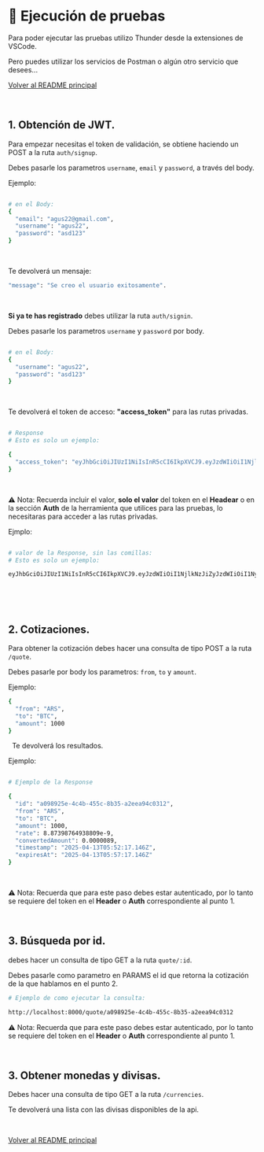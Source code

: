 # 🧪 Ejecución de pruebas

Para poder ejecutar las pruebas utilizo Thunder desde la extensiones de VSCode.

Pero puedes utilizar los servicios de Postman o algún otro servicio que desees...

[Volver al README principal](../README.md)

&nbsp;

## 1. Obtención de JWT.

Para empezar necesitas el token de validación, se obtiene haciendo un POST a la ruta `auth/signup`.

Debes pasarle los parametros `username`, `email` y `password`, a través del body.

Ejemplo: 

```bash

# en el Body:
{
  "email": "agus22@gmail.com",
  "username": "agus22",
  "password": "asd123"
}

```
&nbsp;

Te devolverá un mensaje:

```bash
"message": "Se creo el usuario exitosamente".
``` 

&nbsp;


**Si ya te has registrado** debes utilizar la ruta `auth/signin`.

Debes pasarle los parametros `username` y `password` por body.

```bash

# en el Body:
{
  "username": "agus22",
  "password": "asd123"
}

```
&nbsp;


Te devolverá el token de acceso: **"access_token"** para las rutas privadas.

```bash

# Response
# Esto es solo un ejemplo:

{
  "access_token": "eyJhbGciOiJIUzI1NiIsInR5cCI6IkpXVCJ9.eyJzdWIiOiI1NjlkNzJiZC1iNTMxLTQ4NDItOGE4Zi05NzM3YjM0YjJmN2YiLCJlbWFpbCI6ImFndXMyMkBnbWFpbC5jb20iLCJpYXQiOjE3NDQ1MjMzMDcsImV4cCI6MTc0NDUyNDIwN30.w7GNvl-c0CTe_owyVP4obLJGiddUnS3u58YwcfCDF-o"
}

```
&nbsp;


⚠️ Nota: Recuerda incluir el valor, **solo el valor** del token en el **Headear** o en la sección **Auth** de la herramienta que utilices para las pruebas, lo necesitaras para acceder a las rutas privadas.

Ejmplo:
```bash

# valor de la Response, sin las comillas:
# Esto es solo un ejemplo:

eyJhbGciOiJIUzI1NiIsInR5cCI6IkpXVCJ9.eyJzdWIiOiI1NjlkNzJiZyJzdWIiOiI1NyJzdWIiOiI1NyJzdW

```
&nbsp;


&nbsp;

## 2. Cotizaciones.

Para obtener la cotización debes hacer una consulta de tipo POST a la ruta `/quote`.

Debes pasarle por body los parametros: `from`, `to` y `amount`.

Ejemplo:

```bash
{
  "from": "ARS",
  "to": "BTC",
  "amount": 1000
}

```
&nbsp;
Te devolverá los resultados.

Ejemplo:

```bash

# Ejemplo de la Response

{
  "id": "a098925e-4c4b-455c-8b35-a2eea94c0312",
  "from": "ARS",
  "to": "BTC",
  "amount": 1000,
  "rate": 8.87398764938809e-9,
  "convertedAmount": 0.0000089,
  "timestamp": "2025-04-13T05:52:17.146Z",
  "expiresAt": "2025-04-13T05:57:17.146Z"
}

```
&nbsp;

⚠️ Nota: Recuerda que para este paso debes estar autenticado, por lo tanto se requiere del token en el **Header** o **Auth** correspondiente al punto 1.

&nbsp;


## 3. Búsqueda por id.

debes hacer un consulta de tipo GET a la ruta `quote/:id`.

Debes pasarle como parametro en PARAMS el id que retorna la cotización de la que hablamos en el punto 2.

```bash
# Ejemplo de como ejecutar la consulta:

http://localhost:8000/quote/a098925e-4c4b-455c-8b35-a2eea94c0312

```

⚠️ Nota: Recuerda que para este paso debes estar autenticado, por lo tanto se requiere del token en el **Header** o **Auth** correspondiente al punto 1.

&nbsp;

## 3. Obtener monedas y divisas.

Debes hacer una consulta de tipo GET a la ruta `/currencies`.

Te devolverá una lista con las divisas disponibles de la api.

&nbsp;

[Volver al README principal](../README.md)
